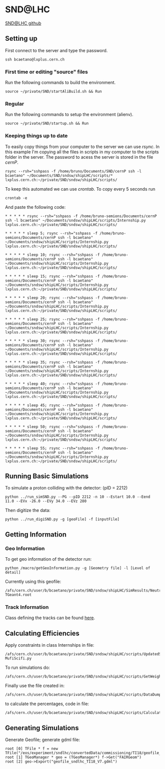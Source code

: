 # SND@LHC

[SND@LHC github](https://github.com/SND-LHC/sndsw)

## Setting up

First connect to the server and type the password.
```
ssh bcaetano@lxplus.cern.ch
```

### First time or editing "source" files

Run the following commands to build the environment.

```
source ~/private/SND/startAliBuild.sh && Run
```

### Regular

Run the following commands to setup the environment (alienv).
```
source ~/private/SND/startup.sh && Run
```

### Keeping things up to date

To easily copy things from your computer to the server we can use *rsync*.
In this example I'm copying all the files in scripts in my computer to the scripts folder in the server. The password to acess the server is stored in the file *cernP*. 

```
rsync --rsh="sshpass -f /home/bruno/Documents/SND/cernP ssh -l bcaetano" ~/Documents/SND/sndsw/shipLHC/scripts/* lxplus.cern.ch:~/private/SND/sndsw/shipLHC/scripts/
```

To keep this automated we can use *crontab*. To copy every 5 seconds run
```
crontab -e
```
And paste the following code:
```
* * * * * rsync --rsh="sshpass -f /home/bruno-semions/Documents/cernP ssh -l bcaetano" ~/Documents/sndsw/shipLHC/scripts/Internship.py lxplus.cern.ch:~/private/SND/sndsw/shipLHC/scripts/

* * * * * sleep 5; rsync --rsh="sshpass -f /home/bruno-semions/Documents/cernP ssh -l bcaetano" ~/Documents/sndsw/shipLHC/scripts/Internship.py lxplus.cern.ch:~/private/SND/sndsw/shipLHC/scripts/

* * * * * sleep 10; rsync --rsh="sshpass -f /home/bruno-semions/Documents/cernP ssh -l bcaetano" ~/Documents/sndsw/shipLHC/scripts/Internship.py lxplus.cern.ch:~/private/SND/sndsw/shipLHC/scripts/

* * * * * sleep 15; rsync --rsh="sshpass -f /home/bruno-semions/Documents/cernP ssh -l bcaetano" ~/Documents/sndsw/shipLHC/scripts/Internship.py lxplus.cern.ch:~/private/SND/sndsw/shipLHC/scripts/

* * * * * sleep 20; rsync --rsh="sshpass -f /home/bruno-semions/Documents/cernP ssh -l bcaetano" ~/Documents/sndsw/shipLHC/scripts/Internship.py lxplus.cern.ch:~/private/SND/sndsw/shipLHC/scripts/

* * * * * sleep 25; rsync --rsh="sshpass -f /home/bruno-semions/Documents/cernP ssh -l bcaetano" ~/Documents/sndsw/shipLHC/scripts/Internship.py lxplus.cern.ch:~/private/SND/sndsw/shipLHC/scripts/

* * * * * sleep 30; rsync --rsh="sshpass -f /home/bruno-semions/Documents/cernP ssh -l bcaetano" ~/Documents/sndsw/shipLHC/scripts/Internship.py lxplus.cern.ch:~/private/SND/sndsw/shipLHC/scripts/

* * * * * sleep 35; rsync --rsh="sshpass -f /home/bruno-semions/Documents/cernP ssh -l bcaetano" ~/Documents/sndsw/shipLHC/scripts/Internship.py lxplus.cern.ch:~/private/SND/sndsw/shipLHC/scripts/

* * * * * sleep 40; rsync --rsh="sshpass -f /home/bruno-semions/Documents/cernP ssh -l bcaetano" ~/Documents/sndsw/shipLHC/scripts/Internship.py lxplus.cern.ch:~/private/SND/sndsw/shipLHC/scripts/

* * * * * sleep 45; rsync --rsh="sshpass -f /home/bruno-semions/Documents/cernP ssh -l bcaetano" ~/Documents/sndsw/shipLHC/scripts/Internship.py lxplus.cern.ch:~/private/SND/sndsw/shipLHC/scripts/

* * * * * sleep 50; rsync --rsh="sshpass -f /home/bruno-semions/Documents/cernP ssh -l bcaetano" ~/Documents/sndsw/shipLHC/scripts/Internship.py lxplus.cern.ch:~/private/SND/sndsw/shipLHC/scripts/

* * * * * sleep 55; rsync --rsh="sshpass -f /home/bruno-semions/Documents/cernP ssh -l bcaetano" ~/Documents/sndsw/shipLHC/scripts/Internship.py lxplus.cern.ch:~/private/SND/sndsw/shipLHC/scripts/
```


## Running Basic Simulations

To simulate a proton colliding with the detector: (pID = 2212)
```
python ../run_simSND.py --PG --pID 2212 -n 10 --Estart 10.0 --Eend 11.0 --EVx -26.0 --EVy 34.0 --EVz 280
```

Then digitize the data:
```
python ../run_digiSND.py -g [geoFile] -f [inputFile]
```



## Getting Information

### Geo Information
To get geo information of the detector run:
```
python /macro/getGeoInformation.py -g [Geometry file] -l [Level of detail]
```

Currently using this geofile:
```
/afs/cern.ch/user/b/bcaetano/private/SND/sndsw/shipLHC/SimResults/Neutrino_Muon_up_14TeV_18576/00000/geofile_full.Genie-TGeant4.root
```

### Track Information
Class defining the tracks can be found [here](https://github.com/SND-LHC/sndsw/blob/master/shipdata/ShipMCTrack.h).




## Calculating Efficiencies

Apply constraints in class Internships in file:
```
/afs/cern.ch/user/b/bcaetano/private/SND/sndsw/shipLHC/scripts/UpdatedSurvey-MufiScifi.py
```

To run simulations do:
```
/afs/cern.ch/user/b/bcaetano/private/SND/sndsw/shipLHC/scripts/GetWeightsForEff.sh
```

Finally use the file created in:
```
/afs/cern.ch/user/b/bcaetano/private/SND/sndsw/shipLHC/scripts/DataDump/EventsData.csv
```

to calculate the percentages, code in file:
```
/afs/cern.ch/user/b/bcaetano/private/SND/sndsw/shipLHC/scripts/CalculateEfficiencies.py
```

## Generating Simulations

Generate Geofile; generate gdml file:
```
root [0] TFile * f = new TFile("/eos/experiment/sndlhc/convertedData/commissioning/TI18/geofile_sndlhc_TI18_V7_22November2022.root")
root [1] TGeoManager * geo = (TGeoManager*) f->Get("FAIRGeom")
root [2] geo->Export("geofile_sndlhc_TI18_V7.gdml")

```
